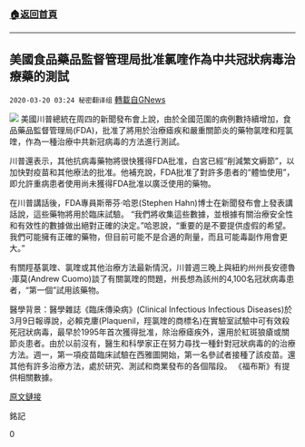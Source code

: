 ###  [:house:返回首頁](https://github.com/ourhimalayas/txt)
---

## 美國食品藥品監督管理局批准氯喹作為中共冠狀病毒治療藥的測試
`2020-03-20 03:24 秘密翻译组` [轉載自GNews](https://gnews.org/zh-hant/145798/)

![](https://s3-ap-northeast-1.amazonaws.com/news.guo.offload.media/wp-content/uploads/2020/03/20032127/6C25C735-9100-4D4A-95E1-456DFB3DA822.jpeg)
美國川普總統在周四的新聞發布會上說，由於全國范圍的病例數持續增加，食品藥品監督管理局(FDA)，批准了將用於治療瘧疾和嚴重關節炎的藥物氯喹和羥氯喹，作為一種治療中共新冠病毒的方法進行測試。

川普還表示，其他抗病毒藥物將很快獲得FDA批准，白宮已經“削減繁文縟節”，以加快對疫苗和其他療法的批准。他補充說，FDA批准了對許多患者的“體恤使用”，即允許重病患者使用尚未獲得FDA批准以廣泛使用的藥物。

在川普講話後，FDA專員斯蒂芬·哈恩(Stephen Hahn)博士在新聞發布會上發表講話說，這些藥物將用於臨床試驗。 “我們將收集這些數據，並根據有關治療安全性和有效性的數據做出絕對正確的決定。”哈恩說，“重要的是不要提供虛假的希望。我們可能擁有正確的藥物，但目前可能不是合適的劑量，而且可能毒副作用會更大。”

有關羥基氯喹、氯喹或其他治療方法最新情況，川普週三晚上與紐約州州長安德魯·庫莫(Andrew Cuomo)談了有關氯喹的問題，州長想為該州的4,100名冠狀病毒患者，“第一個”試用該藥物。

醫學背景：醫學雜誌《臨床傳染病》(Clinical Infectious Infectious Diseases)於3月9日報導說，必賴克廔(Plaquenil，羥氯喹的商標名)在實驗室試驗中可有效殺死冠狀病毒，最早於1995年首次獲得批准，除治療瘧疾外，還用於紅斑狼瘡或關節炎患者。由於以前沒有，醫生和科學家正在努力尋找一種針對冠狀病毒的的治療方法。週一，第一項疫苗臨床試驗在西雅圖開始，第一名參試者接種了該疫苗。還其他有許多治療方法，處於研究、測試和商業發布的各個階段。 《福布斯》有提供相關數據。

[原文鏈接](https://www.forbes.com/sites/lisettevoytko/2020/03/19/trump-says-fda-approved-anti-malaria-drug-chloroquine-to-test-as-coronavirus-treatment/#1a36dd0f303d)

銘記

0

